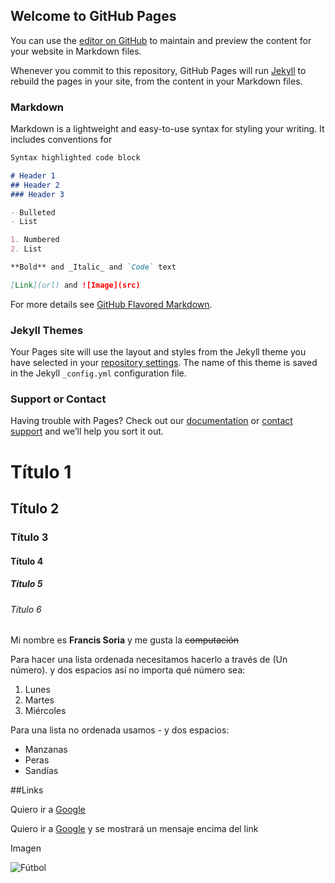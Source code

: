 ## Welcome to GitHub Pages

You can use the [editor on GitHub](https://github.com/PruebaGitHubFran/PruebaGitHubFran.github.io/edit/main/README.md) to maintain and preview the content for your website in Markdown files.

Whenever you commit to this repository, GitHub Pages will run [Jekyll](https://jekyllrb.com/) to rebuild the pages in your site, from the content in your Markdown files.

### Markdown

Markdown is a lightweight and easy-to-use syntax for styling your writing. It includes conventions for

```markdown
Syntax highlighted code block

# Header 1
## Header 2
### Header 3

- Bulleted
- List

1. Numbered
2. List

**Bold** and _Italic_ and `Code` text

[Link](url) and ![Image](src)
```

For more details see [GitHub Flavored Markdown](https://guides.github.com/features/mastering-markdown/).

### Jekyll Themes

Your Pages site will use the layout and styles from the Jekyll theme you have selected in your [repository settings](https://github.com/PruebaGitHubFran/PruebaGitHubFran.github.io/settings). The name of this theme is saved in the Jekyll `_config.yml` configuration file.

### Support or Contact

Having trouble with Pages? Check out our [documentation](https://docs.github.com/categories/github-pages-basics/) or [contact support](https://github.com/contact) and we’ll help you sort it out.


# Título 1
## Título 2
### Título 3
#### Título 4
##### Título 5
###### Título 6


Mi nombre es **Francis Soria** y me gusta la ~~computación~~


Para hacer una lista ordenada necesitamos hacerlo a través de (Un número). y dos espacios así no importa qué número sea: 
1.  Lunes
2.  Martes
11. Miércoles

Para una lista no ordenada usamos - y dos espacios:

-  Manzanas
-  Peras
-  Sandías


##Links

Quiero ir a [Google](https://www.google.com/)

Quiero ir a [Google](https://www.google.com/ "Me gustan el fútbol") y se mostrará un mensaje encima del link


Imagen

![Fútbol](https://concepto.de/wp-content/uploads/2015/02/futbol-1-e1550783405750.jpg "Me gustan el fútbol")  
